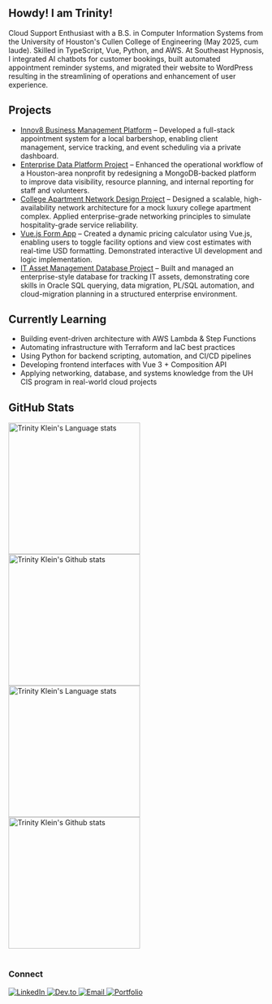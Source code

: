 ## Howdy! I am Trinity!
Cloud Support Enthusiast with a B.S. in Computer Information Systems from the University of Houston's Cullen College of Engineering (May 2025, cum laude). Skilled in TypeScript, Vue, Python, and AWS. At Southeast Hypnosis, I integrated AI chatbots for customer bookings, built automated appointment reminder systems, and migrated their website to WordPress resulting in the streamlining of operations and enhancement of user experience.

## Projects
- [Innov8 Business Management Platform](https://github.com/tlklein/CIS-4375-Team3-CapstoneProject) – Developed a full-stack appointment system for a local barbershop, enabling client management, service tracking, and event scheduling via a private dashboard. 
- [Enterprise Data Platform Project](https://github.com/tlklein/mongodb-data-platform-project) – Enhanced the operational workflow of a Houston-area nonprofit by redesigning a MongoDB-backed platform to improve data visibility, resource planning, and internal reporting for staff and volunteers. 
- [College Apartment Network Design Project](https://github.com/tlklein/college-apartment-network-design) – Designed a scalable, high-availability network architecture for a mock luxury college apartment complex. Applied enterprise-grade networking principles to simulate hospitality-grade service reliability. 
- [Vue.js Form App](https://github.com/tlklein/vuejs-form-app) – Created a dynamic pricing calculator using Vue.js, enabling users to toggle facility options and view cost estimates with real-time USD formatting. Demonstrated interactive UI development and logic implementation.
- [IT Asset Management Database Project](https://github.com/tlklein/oracle-sql-db-project) – Built and managed an enterprise-style database for tracking IT assets, demonstrating core skills in Oracle SQL querying, data migration, PL/SQL automation, and cloud-migration planning in a structured enterprise environment.

## Currently Learning
- Building event-driven architecture with AWS Lambda & Step Functions
- Automating infrastructure with Terraform and IaC best practices
- Using Python for backend scripting, automation, and CI/CD pipelines
- Developing frontend interfaces with Vue 3 + Composition API 
- Applying networking, database, and systems knowledge from the UH CIS program in real-world cloud projects

## GitHub Stats
<!-- Light Mode -->
<div align="left"> 
<a href="https://github.com/tlklein/github-readme-stats#gh-light-mode-only">
<img height=259 src="https://github-readme-stats.vercel.app/api?username=tlklein&show_icons=true&rank_icon=github&layout=compact&langs_count=12&card_width=200&hide_border=true&role=owner,collaborator&theme=default#gh-light-mode-only" alt="Trinity Klein's Language stats" />
</a>
<a href="https://github.com/tlklein/github-readme-stats#gh-light-mode-only">
<img height=259 src="https://github-readme-stats.vercel.app/api/top-langs?username=tlklein&show_icons=true&line_height=288&hide_border=true&card_width=200&rank_icon=percentile&theme=default#gh-light-mode-only" alt="Trinity Klein's Github stats" />
</a>
</div>

<!-- Dark Mode -->
<div align="left"> 
<a href="https://github.com/tlklein/github-readme-stats#gh-dark-mode-only">
<img height=259 src="https://github-readme-stats.vercel.app/api?username=tlklein&show_icons=true&rank_icon=github&layout=compact&langs_count=12&card_width=200&hide_border=true&role=owner,collaborator&theme=default&theme=dark&bg_color=000000#gh-dark-mode-only" alt="Trinity Klein's Language stats" />
</a>
<a href="https://github.com/tlklein/github-readme-stats#gh-dark-mode-only">
<img height=259 src="https://github-readme-stats.vercel.app/api/top-langs?username=tlklein&show_icons=true&line_height=288&hide_border=true&card_width=200&rank_icon=percentile&theme=default&theme=dark&bg_color=000000#gh-dark-mode-only" alt="Trinity Klein's Github stats" />
</a>
</div>
<br/>

### Connect
<div align="left">
    <a href="https://linkedin.com/in/trinity-klein" target="_blank">
        <img src="https://img.shields.io/badge/LinkedIn-Connect-blue?style=for-the-badge&logo=linkedin" alt="LinkedIn">
    </a>
    <a href="https://dev.to/tlklein" target="_blank">
        <img src="https://img.shields.io/badge/Dev-Connect-blue?style=for-the-badge&logo=linkedin" alt="Dev.to">
    </a>
    <a href="mailto:trinitylklein@outlook.com">
        <img src="https://img.shields.io/badge/Email-Contact-red?style=for-the-badge&logo=gmail" alt="Email">
    </a>
    <a href="https://d2d06xlq6t9xmp.cloudfront.net/" target="_blank">
        <img src="https://img.shields.io/badge/Portfolio-Visit-black?style=for-the-badge&logo=github" alt="Portfolio">
    </a>
</div>

<!-- ![Visitor Count](https://visitor-badge.laobi.icu/badge?page_id=tlklein.readme) -->
